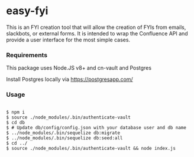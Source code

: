 # easy-fyi

This is an FYI creation tool that will allow the creation of FYIs from emails, slackbots, or external forms. It is intended to wrap the Confluence API and provide a user interface for the most simple cases. 

### Requirements

This package uses Node.JS v8+ and cn-vault and Postgres

Install Postgres locally via https://postgresapp.com/


### Usage

```shell

$ npm i
$ source ./node_modules/.bin/authenticate-vault
$ cd db
$ # Update db/config/config.json with your database user and db name
$ ../node_modules/.bin/sequelize db:migrate
$ ../node_modules/.bin/sequelize db:seed:all
$ cd ../
$ source ./node_modules/.bin/authenticate-vault && node index.js

```
